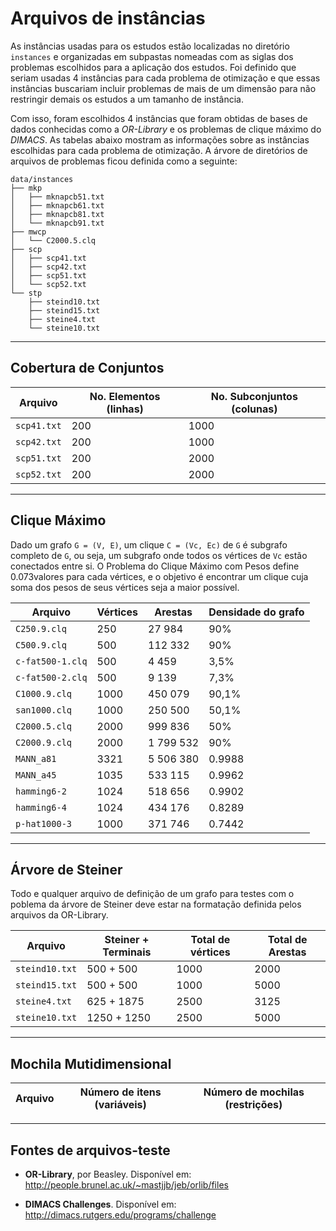 # Arquivos de instâncias

As instâncias usadas para os estudos estão localizadas no diretório `instances` e organizadas
em subpastas nomeadas com as siglas dos problemas escolhidos para a aplicação dos estudos.
Foi definido que seriam usadas 4 instâncias para cada problema de otimização e que essas
instâncias buscariam incluir problemas de mais de um dimensão para não restringir demais os
estudos a um tamanho de instância.

Com isso, foram escolhidos 4 instâncias que foram obtidas de bases de dados conhecidas como a
_OR-Library_ e os problemas de clique máximo do _DIMACS_. As tabelas abaixo mostram as
informações sobre as instâncias escolhidas para cada problema de otimização. A árvore de
diretórios de arquivos de problemas ficou definida como a seguinte:

```text
data/instances
├── mkp
│   ├── mknapcb51.txt
│   ├── mknapcb61.txt
│   ├── mknapcb81.txt
│   └── mknapcb91.txt
├── mwcp
│   └── C2000.5.clq
├── scp
│   ├── scp41.txt
│   ├── scp42.txt
│   ├── scp51.txt
│   └── scp52.txt
└── stp
    ├── steind10.txt
    ├── steind15.txt
    ├── steine4.txt
    └── steine10.txt
```

---
## Cobertura de Conjuntos

Arquivo      | No. Elementos (linhas) | No. Subconjuntos (colunas)  
-------------|------------------------|---------------------------
`scp41.txt`  | 200 | 1000
`scp42.txt`  | 200 | 1000
`scp51.txt`  | 200 | 2000
`scp52.txt`  | 200 | 2000


---
## Clique Máximo

Dado um grafo `G = (V, E)`, um clique `C = (Vc, Ec)` de `G` é subgrafo completo de `G`,
ou seja, um subgrafo onde todos os vértices de `Vc` estão conectados entre si. O Problema
do Clique Máximo com Pesos define 0.073valores para cada vértices, e o objetivo é encontrar um
clique cuja soma dos pesos de seus vértices seja a maior possível.

Arquivo            | Vértices |  Arestas  | Densidade do grafo
-------------------|----------|-----------|--------------------
`C250.9.clq`       |      250 |    27 984 | 90%
`C500.9.clq`       |      500 |   112 332 | 90%
`c-fat500-1.clq`   |      500 |     4 459 | 3,5%
`c-fat500-2.clq`   |      500 |     9 139 | 7,3%
`C1000.9.clq`      |     1000 |   450 079 | 90,1%
`san1000.clq`      |     1000 |   250 500 | 50,1%
`C2000.5.clq`      |     2000 |   999 836 | 50%
`C2000.9.clq`      |     2000 | 1 799 532 | 90%
`MANN_a81`         |     3321 | 5 506 380 | 0.9988
`MANN_a45`         |     1035 |   533 115 | 0.9962
`hamming6-2`       |     1024 |   518 656 | 0.9902
`hamming6-4`       |     1024 |   434 176 | 0.8289
`p-hat1000-3`      |     1000 |   371 746 | 0.7442


---
## Árvore de Steiner

Todo e qualquer arquivo de definição de um grafo para testes com o poblema da
árvore de Steiner deve estar na formatação definida pelos arquivos da OR-Library.

Arquivo         | Steiner + Terminais | Total de vértices | Total de Arestas
----------------|---------------------|-------------------|------------------
`steind10.txt`  | 500 + 500           | 1000              | 2000
`steind15.txt`  | 500 + 500           | 1000              | 5000
`steine4.txt`   | 625 + 1875          | 2500              | 3125
`steine10.txt`  | 1250 + 1250         | 2500              | 5000

---
## Mochila Mutidimensional

Arquivo      | Número de itens (variáveis) | Número de mochilas (restrições)
-------------|-----------------------------|---------------------------------


---
## Fontes de arquivos-teste

- **OR-Library**, por Beasley. Disponível em: http://people.brunel.ac.uk/~mastjjb/jeb/orlib/files

- **DIMACS Challenges**. Disponível em: http://dimacs.rutgers.edu/programs/challenge
